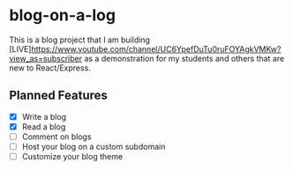 # blog-on-a-log

This is a blog project that I am building [LIVE]https://www.youtube.com/channel/UC6YpefDuTu0ruFOYAgkVMKw?view_as=subscriber as a demonstration for my students and others that are new to React/Express.

## Planned Features
-[x] Write a blog
-[x] Read a blog
-[ ] Comment on blogs
-[ ] Host your blog on a custom subdomain
-[ ] Customize your blog theme
